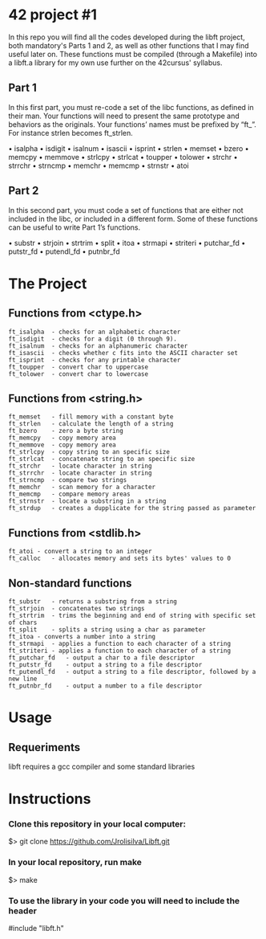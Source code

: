 # 42 project #1

In this repo you will find all the codes developed during the libft project, both mandatory's Parts 1 and 2, as well as other functions that I may find useful later on. These functions must be compiled (through a Makefile) into a libft.a library for my own use further on the 42cursus' syllabus. 


## Part 1

In this first part, you must re-code a set of the libc functions, as defined in their man. Your functions will need to present the same prototype and behaviors as the originals. Your functions’ names must be prefixed by “ft_”. For instance strlen becomes ft_strlen.

• isalpha • isdigit • isalnum • isascii • isprint • strlen • memset • bzero • memcpy • memmove • strlcpy • strlcat • toupper • tolower • strchr • strrchr • strncmp • memchr • memcmp • strnstr • atoi 

## Part 2

In this second part, you must code a set of functions that are either not included in the libc, or included in a different form. Some of these functions can be useful to write Part 1’s functions.

• substr • strjoin • strtrim • split • itoa • strmapi • striteri • putchar_fd • putstr_fd • putendl_fd • putnbr_fd 

# The Project

## Functions from <ctype.h>

    ft_isalpha	- checks for an alphabetic character
    ft_isdigit	- checks for a digit (0 through 9).
    ft_isalnum	- checks for an alphanumeric character
    ft_isascii	- checks whether c fits into the ASCII character set
    ft_isprint	- checks for any printable character
    ft_toupper	- convert char to uppercase
    ft_tolower	- convert char to lowercase

## Functions from <string.h>

    ft_memset	- fill memory with a constant byte
    ft_strlen	- calculate the length of a string
    ft_bzero	- zero a byte string
    ft_memcpy	- copy memory area
    ft_memmove	- copy memory area
    ft_strlcpy	- copy string to an specific size
    ft_strlcat	- concatenate string to an specific size
    ft_strchr	- locate character in string
    ft_strrchr	- locate character in string
    ft_strncmp	- compare two strings
    ft_memchr	- scan memory for a character
    ft_memcmp	- compare memory areas
    ft_strnstr	- locate a substring in a string
    ft_strdup	- creates a dupplicate for the string passed as parameter
    
## Functions from <stdlib.h>


    ft_atoi	- convert a string to an integer
    ft_calloc	- allocates memory and sets its bytes' values to 0
    
## Non-standard functions


    ft_substr	- returns a substring from a string
    ft_strjoin	- concatenates two strings
    ft_strtrim	- trims the beginning and end of string with specific set of chars
    ft_split	- splits a string using a char as parameter
    ft_itoa	- converts a number into a string
    ft_strmapi	- applies a function to each character of a string
    ft_striteri	- applies a function to each character of a string
    ft_putchar_fd	- output a char to a file descriptor
    ft_putstr_fd	- output a string to a file descriptor
    ft_putendl_fd	- output a string to a file descriptor, followed by a new line
    ft_putnbr_fd	- output a number to a file descriptor

# Usage 
## Requeriments

libft requires a gcc compiler and some standard libraries

# Instructions

### Clone this repository in your local computer:
$> git clone https://github.com/Jrolisilva/Libft.git

### In your local repository, run make
$> make 

### To use the library in your code you will need to include the header
#include "libft.h" 
